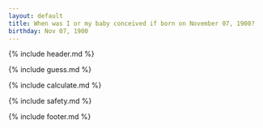 ```yaml
---
layout: default
title: When was I or my baby conceived if born on November 07, 1900?
birthday: Nov 07, 1900
---
```


{% include header.md %}

{% include guess.md %}

{% include calculate.md %}

{% include safety.md %}

{% include footer.md %}



